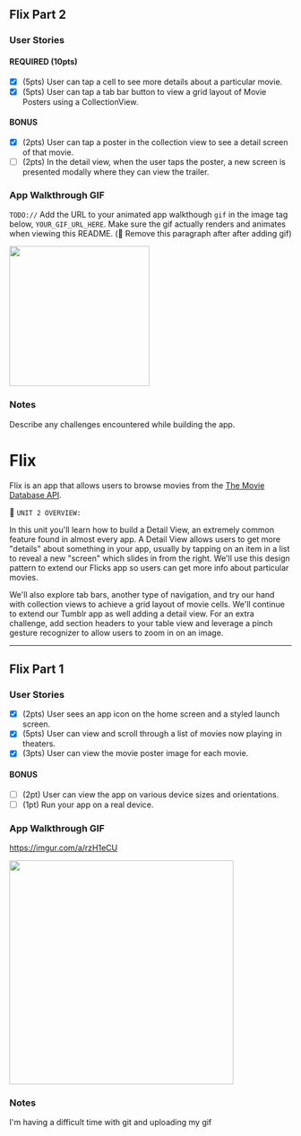 ## Flix Part 2

### User Stories

#### REQUIRED (10pts)
- [X] (5pts) User can tap a cell to see more details about a particular movie.
- [X] (5pts) User can tap a tab bar button to view a grid layout of Movie Posters using a CollectionView.

#### BONUS
- [X] (2pts) User can tap a poster in the collection view to see a detail screen of that movie.
- [ ] (2pts) In the detail view, when the user taps the poster, a new screen is presented modally where they can view the trailer.

### App Walkthrough GIF
`TODO://` Add the URL to your animated app walkthough `gif` in the image tag below, `YOUR_GIF_URL_HERE`. Make sure the gif actually renders and animates when viewing this README. (🚫 Remove this paragraph after after adding gif)

<img src="https://imgur.com/a/okPtfpQ" width=250><br>

### Notes
Describe any challenges encountered while building the app.



# Flix

Flix is an app that allows users to browse movies from the [The Movie Database API](http://docs.themoviedb.apiary.io/#).

📝 `UNIT 2 OVERVIEW:` 

In this unit you'll learn how to build a Detail View, an extremely common feature found in almost every app. A Detail View allows users to get more "details" about something in your app, usually by tapping on an item in a list to reveal a new "screen" which slides in from the right. We'll use this design pattern to extend our Flicks app so users can get more info about particular movies.

We'll also explore tab bars, another type of navigation, and try our hand with collection views to achieve a grid layout of movie cells. We'll continue to extend our Tumblr app as well adding a detail view. For an extra challenge, add section headers to your table view and leverage a pinch gesture recognizer to allow users to zoom in on an image.

---

## Flix Part 1

### User Stories
- [x] (2pts) User sees an app icon on the home screen and a styled launch screen.
- [x] (5pts) User can view and scroll through a list of movies now playing in theaters.
- [x] (3pts) User can view the movie poster image for each movie.

#### BONUS
- [ ] (2pt) User can view the app on various device sizes and orientations.
- [ ] (1pt) Run your app on a real device.

### App Walkthrough GIF

https://imgur.com/a/rzH1eCU


<img src="https://imgur.com/a/rzH1eCU" width='400'><br>

### Notes
I'm having a difficult time with git and uploading my gif
